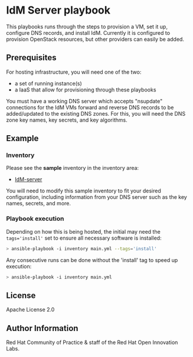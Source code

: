 # IdM Server playbook

This playbooks runs through the steps to provision a VM, set it up, configure DNS records, and install IdM.
Currently it is configured to provision OpenStack resources, but other providers can easily be added.


## Prerequisites

For hosting infrastructure, you will need one of the two:
- a set of running instance(s)
- a IaaS that allow for provisioning through these playbooks

You must have a working DNS server which accepts "nsupdate" connections for the IdM VMs forward and reverse DNS records to be added/updated to the existing DNS zones. For this, you will need the DNS zone key names, key secrets, and key algorithms.

## Example

### Inventory

Please see the **sample** inventory in the inventory area:

- [IdM-server](../../inventory/idm-server/README.md)


You will need to modify this sample inventory to fit your desired configuration, including information from your DNS server such as the key names, secrets, and more.


### Playbook execution

Depending on how this is being hosted, the initial may need the `tags='install'` set to ensure all necessary software is installed:

```bash
> ansible-playbook -i inventory main.yml --tags='install'
```

Any consecutive runs can be done without the 'install' tag to speed up execution:
```bash
> ansible-playbook -i inventory main.yml
```

License
-------

Apache License 2.0


Author Information
------------------

Red Hat Community of Practice & staff of the Red Hat Open Innovation Labs.
